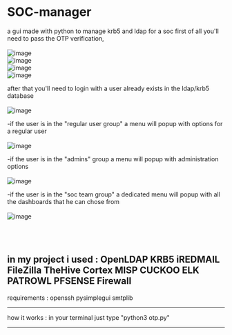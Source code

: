 # SOC-manager
a gui made with python to manage krb5 and ldap for a soc 
first of all you'll need to pass the OTP verification,<br><br>
![image](https://user-images.githubusercontent.com/73761526/169046346-6963ca8c-f665-480c-95a2-c8e30bc6c75b.png)<br>
![image](https://user-images.githubusercontent.com/73761526/169046428-8ab7c04f-da44-431a-9f74-95db463dabe3.png)<br>
![image](https://user-images.githubusercontent.com/73761526/169046492-7fd422ec-8a5c-4fab-98a8-a269d8de1585.png)<br>
![image](https://user-images.githubusercontent.com/73761526/169046565-7dd977f4-cf59-41d5-98a1-1d8534ee9f47.png)<br>

after that you'll need to login with a user already exists in the ldap/krb5 database<br><br>
![image](https://user-images.githubusercontent.com/73761526/169046683-7c614c3e-3760-4d6c-be0c-cd997a7a8f0b.png)<br>

-if the user is in the "regular user group" a menu will popup with options for a regular user <br><br>
![image](https://user-images.githubusercontent.com/73761526/169047528-ffa396ad-75fa-4b75-aaec-ce7dff4e8b29.png)<br>

-if the user is in the "admins" group a menu will popup with administration options<br><br>
![image](https://user-images.githubusercontent.com/73761526/169047599-dfaefc07-0466-4284-9e10-9e79d49cf594.png)<br>

-if the user is in the "soc team group" a dedicated menu will popup with all the dashboards that he can chose from<br><br>
![image](https://user-images.githubusercontent.com/73761526/169047662-32ff4016-6d24-4aaa-b818-2f5f62c89d85.png)<br>

<br><br>
in my project i used : 
OpenLDAP 
KRB5
iREDMAIL 
FileZilla
TheHive
Cortex
MISP 
CUCKOO 
ELK
PATROWL
PFSENSE Firewall
------
requirements :
openssh 
pysimplegui 
smtplib


------
how it works : 
in your terminal just type "python3 otp.py"

------
